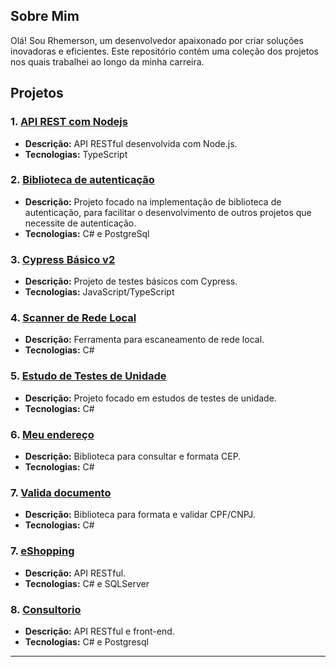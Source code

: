 ## Sobre Mim

Olá! Sou Rhemerson, um desenvolvedor apaixonado por criar soluções inovadoras e eficientes. Este repositório contém uma coleção dos projetos nos quais trabalhei ao longo da minha carreira.

## Projetos

### 1. [API REST com Nodejs](https://github.com/Dr141/Api_REST_NodeJs)
- **Descrição:** API RESTful desenvolvida com Node.js.
- **Tecnologias:** TypeScript

### 2. [Biblioteca de autenticação](https://github.com/Dr141/Biblioteca.Autenticacao)
- **Descrição:** Projeto focado na implementação de biblioteca de autenticação, para facilitar o desenvolvimento de outros projetos que necessite de autenticação.
- **Tecnologias:** C# e PostgreSql

### 3. [Cypress Básico v2](https://github.com/Dr141/cypress-basico-v2)
- **Descrição:** Projeto de testes básicos com Cypress.
- **Tecnologias:** JavaScript/TypeScript

### 4. [Scanner de Rede Local](https://github.com/Dr141/NetWorkingInfo)
- **Descrição:** Ferramenta para escaneamento de rede local.
- **Tecnologias:** C#

### 5. [Estudo de Testes de Unidade](https://github.com/Dr141/EstudoTesteUnidade)
- **Descrição:** Projeto focado em estudos de testes de unidade.
- **Tecnologias:** C#

### 6. [Meu endereço](https://github.com/Dr141/MeuEndereco)
- **Descrição:** Biblioteca para consultar e formata CEP.
- **Tecnologias:** C#

### 7. [Valida documento](https://github.com/Dr141/ValidaDocumento)
- **Descrição:** Biblioteca para formata e validar CPF/CNPJ.
- **Tecnologias:** C#

### 7. [eShopping](https://github.com/Dr141/eShopping)
- **Descrição:** API RESTful.
- **Tecnologias:** C# e SQLServer

### 8. [Consultorio](https://github.com/Dr141/Consultorio)
- **Descrição:** API RESTful e front-end.
- **Tecnologias:** C# e Postgresql
---

<!---
Dr141/Dr141 is a ✨ special ✨ repository because its `README.md` (this file) appears on your GitHub profile.
You can click the Preview link to take a look at your changes.
--->
